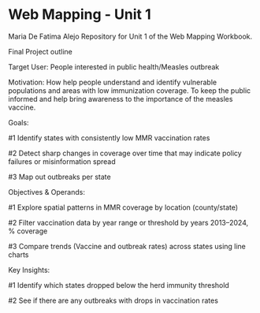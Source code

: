 # Web Mapping - Unit 1
Maria De Fatima Alejo
Repository for Unit 1 of the Web Mapping Workbook.

Final Project outline


Target User: People interested in public health/Measles outbreak

Motivation: How help people understand and identify vulnerable populations and areas with low immunization coverage. To keep the public informed and help bring awareness to the importance of the measles vaccine.

Goals:

#1 Identify states with consistently low MMR vaccination rates

#2 Detect sharp changes in coverage over time that may indicate policy failures or misinformation spread

#3 Map out outbreaks per state

Objectives & Operands:

#1 Explore spatial patterns in MMR coverage by location (county/state)

#2 Filter vaccination data by year range or threshold by years 2013–2024, % coverage

#3 Compare trends (Vaccine and outbreak rates) across states using line charts

Key Insights:

#1 Identify which states dropped below the herd immunity threshold

#2 See if there are any outbreaks with drops in vaccination rates

